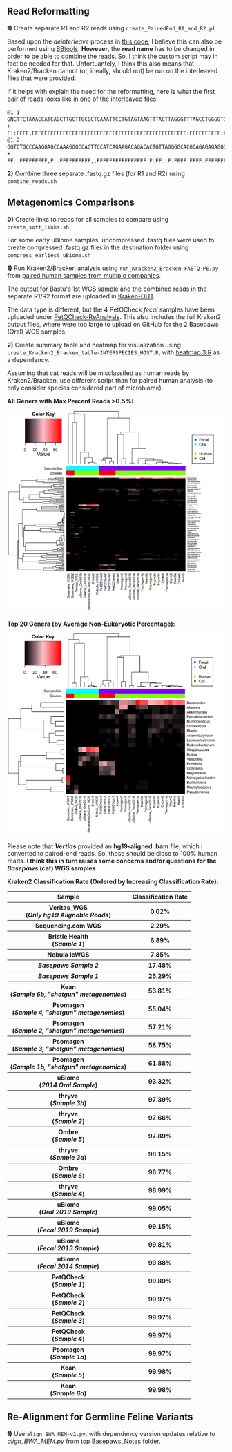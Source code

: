 ## Read Reformatting

**1)** Create separate R1 and R2 reads using `create_PairedEnd_R1_and_R2.pl`

Based upon the *deinterleave* process in [this code](https://github.com/metashot/kraken2/blob/master/modules/bbtools.nf), I believe this can also be performed using [BBtools](https://jgi.doe.gov/data-and-tools/software-tools/bbtools/).  **However**, the **read name** has to be changed in order to be able to combine the reads.  So, I think the custom script may in fact be needed for that.  Unfortuantely, I think this also means that Kraken2/Bracken cannot (or, ideally, should not) be run on the interleaved files that were provided.

If it helps with explain the need for the reformatting, here is what the first pair of reads looks like in one of the interleaved files:

```
@1 1
GNCTTCTAAACCATCAGCTTGCTTGCCCTCAAATTCCTGTAGTAAGTTTACTTAGGGTTTAGCCTGGGGTGGGAGGTGATGAGAGGGACCTCTGTTCATCCCCTTCCTTGCTTCCATCATGTCCCTGATTAGACCACCTTCCCTCCAGCAC
+
F!:FFFF,FFFFFFFFFFFFFFFFFFFFFFFFFFFFFFFFFFFFFFFFFFFFFFFFFF:FFFFFFFFFF:FFFFF:FFFFFFFFFFFFFFFFFFFFF:FFFFFFFFFFFFFFFFFFFFFF:FFFFFFFF:FFFFFFFFFFFFFFFFFFFFF
@1 2
GGTCTGCCCAAGGAGCCAAAGGGCCAGTTCCATCAGAAGACAGACACTGTTAGGGGCACGGAGAGAGAGGGCAGAAATCTTCATCCATAAACTATCTACGAAAATATCGGGCTCCAACTTTTTATCCTTTCACTGAAGTATCTGTTAGCAA
+
FF::FFFFFFFFF,F::FFFFFFFFFF,,FFFFFFFFFFFFFFFF:F:FF::F:FFFF:FFFF:FFFFFFFFFFFFFFFFFFFFFF:FFFFFFFFFF::FF,FFFFFFFF:FFFFFFF:F,F,F:F:,F,F:FFFFFFFFFF:FFFFF:FF

```

**2)** Combine three separate .fastq.gz files (for R1 and R2) using `combine_reads.sh`

## Metagenomics Comparisons

**0)** Create links to reads for all samples to compare using `create_soft_links.sh`

For some early uBiome samples, uncompressed .fastq files were used to create compressed .fastq.gz files in the destination folder using `compress_earliest_uBiome.sh`

**1)** Run Kraken2/Bracken analysis using `run_Kracken2_Bracken-FASTQ-PE.py` from [paired human samples from multiple companies](https://github.com/cwarden45/DTC_Scripts/tree/master/Psomagen_Viome/Kraken2_analysis).

The output for Bastu's 1st WGS sample and the combined reads in the separate R1/R2 format are uploaded in [Kraken-OUT](https://github.com/cwarden45/Bastu_Cat_Genome/tree/master/Basepaws_Notes/Reformat_Basepaws_WGS2_and_Combine/Kraken-OUT).

The data type is different, but the 4 PetQCheck *fecal* samples have been uploaded under [PetQCheck-ReAnalysis](https://github.com/cwarden45/Bastu_Cat_Genome/tree/master/PetQCheck-ReAnalysis).  This also includes the full Kraken2 output files, where were too large to upload on GitHub for the 2 Basepaws (Oral) WGS samples.

**2)** Create summary table and heatmap for visualization using `create_Kracken2_Bracken_table-INTERSPECIES_HOST.R`, with [heatmap.3.R](https://github.com/obigriffith/biostar-tutorials/blob/master/Heatmaps/heatmap.3.R) as a dependency.

Assuming that cat reads will be misclassifed as human reads by Kraken2/Bracken, use different script than for paired human analysis (to only consider species considered part of microbiome).

**All Genera with Max Percent Reads >0.5%:**

![Filter Post Bracken-Adjustment Percent Quantified Clustering](n29_FILTERED_Braken_genera-heatmap_quantified.PNG "Filter Post Bracken-Adjustment Percent Quantified Clustering")

**Top 20 Genera (by Average Non-Eukaryotic Percentage):**

![Top 20 Classifications](n29_FILTERED_Braken_genera-heatmap_quantified-TOP20.PNG "Top 20 Classifications")

Please note that ***Vertias*** provided an **hg19-aligned .bam** file, which I converted to paired-end reads.  So, those should be close to 100% human reads.  **I think this in turn raises some concerns and/or questions for the *Basepaws* (cat) WGS samples.**

**Kraken2 Classification Rate (Ordered by Increasing Classification Rate):**

<table>
  <tbody>
    <tr>
      <th align="center">Sample</th>
      <th align="center">Classification Rate</th>
    </tr>
    <tr>
      <th align="center">Veritas_WGS<br>(<i>Only hg19 Alignable Reads</i>)</th>
      <th align="center">0.02%</th>
    </tr>
    <tr>
      <th align="center">Sequencing.com WGS</th>
      <th align="center">2.29%</th>
    </tr>
    <tr>
      <th align="center">Bristle Health<br>(<i>Sample 1</i>)</th>
      <th align="center">6.89%</th>
    </tr>
    <tr>
      <th align="center">Nebula lcWGS</th>
      <th align="center">7.85%</th>
    </tr>
    <tr>
      <th align="center"><i>Basepaws Sample 2</i></th>
      <th align="center">17.48%</th>
    </tr>
     <tr>
      <th align="center"><i>Basepaws Sample 1</i></th>
      <th align="center">25.29%</th>
    </tr>
    <tr>
      <th align="center">Kean<br>(<i>Sample 6b, "shotgun" metagenomics</i>)</th>
      <th align="center">53.81%</th>
    </tr>
    <tr>
      <th align="center">Psomagen<br>(<i>Sample 4, "shotgun" metagenomics</i>)</th>
      <th align="center">55.04%</th>
    </tr>
    <tr>
      <th align="center">Psomagen<br>(<i>Sample 2, "shotgun" metagenomics</i>)</th>
      <th align="center">57.21%</th>
    </tr>
    <tr>
      <th align="center">Psomagen<br>(<i>Sample 3, "shotgun" metagenomics</i>)</th>
      <th align="center">58.75%</th>
    </tr>
     <tr>
      <th align="center">Psomagen<br>(<i>Sample 1b, "shotgun" metagenomics</i>)</th>
      <th align="center">61.88%</th>
    </tr>
    <tr>
      <th align="center">uBiome<br>(<i>2014 Oral Sample</i>)</th>
      <th align="center">93.32%</th>
    </tr>
    <tr>
      <th align="center">thryve<br>(<i>Sample 3b</i>)</th>
      <th align="center">97.39%</th>
    </tr>
    <tr>
      <th align="center">thryve<br>(<i>Sample 2</i>)</th>
      <th align="center">97.66%</th>
    </tr>
    <tr>
      <th align="center">Ombre<br>(<i>Sample 5</i>)</th>
      <th align="center">97.89%</th>
    </tr>
     <tr>
      <th align="center">thryve<br>(<i>Sample 3a</i>)</th>
      <th align="center">98.15%</th>
    </tr>
    <tr>
      <th align="center">Ombre<br>(<i>Sample 6</i>)</th>
      <th align="center">98.77%</th>
    </tr>
    <tr>
      <th align="center">thryve<br>(<i>Sample 4</i>)</th>
      <th align="center">98.99%</th>
    </tr>
    <tr>
      <th align="center">uBiome<br>(<i>Oral 2019 Sample</i>)</th>
      <th align="center">99.05%</th>
    </tr>
    <tr>
      <th align="center">uBiome<br>(<i>Fecal 2019 Sample</i>)</th>
      <th align="center">99.15%</th>
    </tr>
     <tr>
      <th align="center">uBiome<br>(<i>Fecal 2013 Sample</i>)</th>
      <th align="center">99.81%</th>
    </tr>
    <tr>
      <th align="center">uBiome<br>(<i>Fecal 2014 Sample</i>)</th>
      <th align="center">99.88%</th>
    </tr>
    <tr>
      <th align="center">PetQCheck<br>(<i>Sample 1</i>)</th>
      <th align="center">99.89%</th>
    </tr>
    <tr>
      <th align="center">PetQCheck<br>(<i>Sample 2</i>)</th>
      <th align="center">99.97%</th>
    </tr>
    <tr>
      <th align="center">PetQCheck<br>(<i>Sample 3</i>)</th>
      <th align="center">99.97%</th>
    </tr>
     <tr>
      <th align="center">PetQCheck<br>(<i>Sample 4</i>)</th>
      <th align="center">99.97%</th>
    </tr>
    <tr>
      <th align="center">Psomagen<br>(<i>Sample 1a</i>)</th>
      <th align="center">99.97%</th>
    </tr>
    <tr>
      <th align="center">Kean<br>(<i>Sample 5</i>)</th>
      <th align="center">99.98%</th>
    </tr>
    <tr>
      <th align="center">Kean<br>(<i>Sample 6a</i>)</th>
      <th align="center">99.98%</th>
    </tr>
</tbody>
</table>


## Re-Alignment for Germline Feline Variants

**1)** Use `align_BWA_MEM-v2.py`, with dependency version updates relative to *align_BWA_MEM.py* from [top Basepaws_Notes folder](https://github.com/cwarden45/Bastu_Cat_Genome/tree/master/Basepaws_Notes).
